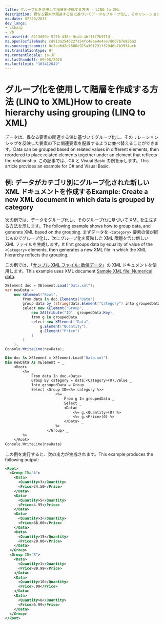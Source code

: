 ```yaml
---
title: グループ化を使用して階層を作成する方法 - LINQ to XML
description: 異なる要素の関連する値に基づいてデータをグループ化し、そのリレーションシップを反映した要素の下に関連要素を配置するように並べ替える方法の例を確認します。
ms.date: 07/20/2015
dev_langs:
- csharp
- vb
ms.assetid: 0213d59e-5f76-438c-9cab-4bf11f7b971d
ms.openlocfilehash: cd913a2546227154fc48ee4e4ae7d007b7e926a2
ms.sourcegitcommit: 0c3ce6d2e7586d925a30f231f32046b7b3934acb
ms.translationtype: HT
ms.contentlocale: ja-JP
ms.lasthandoff: 09/08/2020
ms.locfileid: "103412049"
---
```

# <a name="how-to-create-hierarchy-using-grouping-linq-to-xml"></a><span data-ttu-id="04804-103">グループ化を使用して階層を作成する方法 (LINQ to XML)</span><span class="sxs-lookup"><span data-stu-id="04804-103">How to create hierarchy using grouping (LINQ to XML)</span></span>

<span data-ttu-id="04804-104">データは、異なる要素の関連する値に基づいてグループ化し、そのリレーションシップを反映した要素の下に関連要素を配置するように並べ替えることができます。</span><span class="sxs-lookup"><span data-stu-id="04804-104">Data can be grouped based on related values in different elements, then reordered to place related elements together under an element that reflects the relationship.</span></span> <span data-ttu-id="04804-105">この記事では、C# と Visual Basic の例を示します。</span><span class="sxs-lookup"><span data-stu-id="04804-105">This article provides an example for C# and Visual Basic.</span></span>

## <a name="example-create-a-new-xml-document-in-which-data-is-grouped-by-category"></a><span data-ttu-id="04804-106">例: データがカテゴリ別にグループ化された新しい XML ドキュメントを作成する</span><span class="sxs-lookup"><span data-stu-id="04804-106">Example: Create a new XML document in which data is grouped by category</span></span>

<span data-ttu-id="04804-107">次の例では、データをグループ化し、そのグループ化に基づいて XML を生成する方法を示します。</span><span class="sxs-lookup"><span data-stu-id="04804-107">The following example shows how to group data, and generate XML based on the grouping.</span></span> <span data-ttu-id="04804-108">まずデータを `<Category>` 要素の値が同じものでグループ化し、次にグループ化を反映した XML 階層を含む新しい XML ファイルを生成します。</span><span class="sxs-lookup"><span data-stu-id="04804-108">It first groups data by equality of value of the `<Category>` elements, then generates a new XML file in which the XML hierarchy reflects the grouping.</span></span>

<span data-ttu-id="04804-109">この例では、「[サンプル XML ファイル: 数値データ](sample-xml-file-numerical-data.md)」の XML ドキュメントを使用します。</span><span class="sxs-lookup"><span data-stu-id="04804-109">This example uses XML document [Sample XML file: Numerical data](sample-xml-file-numerical-data.md).</span></span>

```csharp
XElement doc = XElement.Load("Data.xml");
var newData =
    new XElement("Root",
        from data in doc.Elements("Data")
        group data by (string)data.Element("Category") into groupedData
        select new XElement("Group",
            new XAttribute("ID", groupedData.Key),
            from g in groupedData
            select new XElement("Data",
                g.Element("Quantity"),
                g.Element("Price")
            )
        )
    );
Console.WriteLine(newData);
```

```vb
Dim doc As XElement = XElement.Load("Data.xml")
Dim newData As XElement = _
    <Root>
        <%= _
            From data In doc.<Data> _
            Group By category = data.<Category>(0).Value _
            Into groupedData = Group _
            Select <Group ID=<%= category %>>
                       <%= _
                           From g In groupedData _
                           Select _
                           <Data>
                               <%= g.<Quantity>(0) %>
                               <%= g.<Price>(0) %>
                           </Data> _
                       %>
                   </Group> _
        %>
    </Root>
Console.WriteLine(newData)
```

<span data-ttu-id="04804-110">この例を実行すると、次の出力が生成されます。</span><span class="sxs-lookup"><span data-stu-id="04804-110">This example produces the following output:</span></span>

```xml
<Root>
  <Group ID="A">
    <Data>
      <Quantity>3</Quantity>
      <Price>24.50</Price>
    </Data>
    <Data>
      <Quantity>5</Quantity>
      <Price>4.95</Price>
    </Data>
    <Data>
      <Quantity>3</Quantity>
      <Price>66.00</Price>
    </Data>
    <Data>
      <Quantity>15</Quantity>
      <Price>29.00</Price>
    </Data>
  </Group>
  <Group ID="B">
    <Data>
      <Quantity>1</Quantity>
      <Price>89.99</Price>
    </Data>
    <Data>
      <Quantity>10</Quantity>
      <Price>.99</Price>
    </Data>
    <Data>
      <Quantity>8</Quantity>
      <Price>6.99</Price>
    </Data>
  </Group>
</Root>
```
